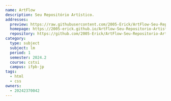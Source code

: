 ```yaml
---
name: ArtFlow
description: Seu Repositório Artístico.
addresses:
  preview: https://raw.githubusercontent.com/2005-Erick/ArtFlow-Seu-Repositorio-Artistico/refs/heads/main/img/preview-2.png
  homepage: https://2005-erick.github.io/ArtFlow-Seu-Repositorio-Artistico/
  repository: https://github.com/2005-Erick/ArtFlow-Seu-Repositorio-Artistico
category:
  type: subject
  subject: lm
  period: 1
  semester: 2024.2
  course: cstsi
  campus: ifpb-jp
tags:
  - html
  - css
owners:
  - 20242370042
---
```

